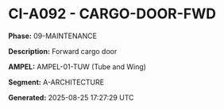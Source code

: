 # CI-A092 - CARGO-DOOR-FWD

**Phase:** 09-MAINTENANCE

**Description:** Forward cargo door

**AMPEL:** AMPEL-01-TUW (Tube and Wing)

**Segment:** A-ARCHITECTURE

**Generated:** 2025-08-25 17:27:29 UTC
